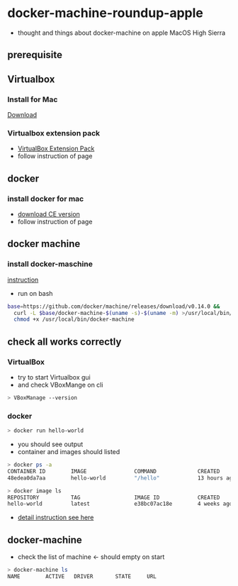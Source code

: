 # docker-machine-roundup-apple

- thought and things about docker-machine on apple MacOS High Sierra

## prerequisite

## Virtualbox 

### Install for Mac

[Download](https://www.virtualbox.org/wiki/Downloads)

### Virtualbox extension pack

- [VirtualBox Extension Pack](https://www.virtualbox.org/wiki/Downloads)
- follow instruction of page

## docker

### install docker for mac

- [download CE version](https://store.docker.com/editions/community/docker-ce-desktop-mac)
- follow instruction of page

## docker machine

### install docker-maschine

[instruction](https://docs.docker.com/machine/install-machine/)

- run on bash

```bash
base=https://github.com/docker/machine/releases/download/v0.14.0 &&
  curl -L $base/docker-machine-$(uname -s)-$(uname -m) >/usr/local/bin/docker-machine &&
  chmod +x /usr/local/bin/docker-machine

```

## check all works correctly


### VirtualBox

- try to start Virtualbox gui
- and check VBoxMange on cli

```bash
> VBoxManage --version
```
### docker

```bash
> docker run hello-world
```

- you should see output
- container and images should listed

```bash
> docker ps -a
CONTAINER ID        IMAGE               COMMAND             CREATED             STATUS                    PORTS               NAMES
48edea0da7aa        hello-world         "/hello"            13 hours ago        Exited (0) 13 hours ago
```

```bash
> docker image ls
REPOSITORY          TAG                 IMAGE ID            CREATED             SIZE
hello-world         latest              e38bc07ac18e        4 weeks ago         1.85kB
```

- [detail instruction see here](https://hub.docker.com/_/hello-world/)


## docker-machine

- check the list of machine <- should empty on start

```bash
> docker-machine ls
NAME        ACTIVE   DRIVER       STATE     URL                         SWARM   DOCKER        ERRORS
```

